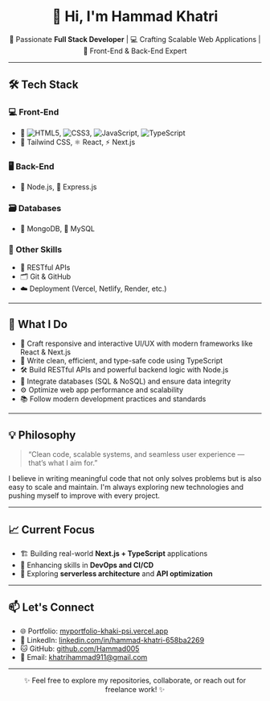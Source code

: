<h1 align="center">👋 Hi, I'm Hammad Khatri</h1>

<p align="center">
  🚀 Passionate <strong>Full Stack Developer</strong> | 💻 Crafting Scalable Web Applications | 🎯 Front-End & Back-End Expert
</p>

---

## 🛠 Tech Stack

### 💻 Front-End
- 🧱 ![HTML5](https://img.shields.io/badge/html5-%23E34F26.svg?style=flat-square&logo=html5&logoColor=white), ![CSS3](https://img.shields.io/badge/css3-%231572B6.svg?style=flat-square&logo=css3&logoColor=white), ![JavaScript](https://img.shields.io/badge/javascript-%23323330.svg?style=flat-square&logo=javascript&logoColor=%23F7DF1E), ![TypeScript](https://img.shields.io/badge/typescript-%23007ACC.svg?style=flat-square&logo=typescript&logoColor=white)  
- 🎨 Tailwind CSS, ⚛️ React, ⚡ Next.js  

### 🖥 Back-End
- 🔧 Node.js, 🚂 Express.js  

### 🗃 Databases
- 🍃 MongoDB, 🐬 MySQL  

### 🧰 Other Skills
- 🔗 RESTful APIs  
- 🗂 Git & GitHub  
- ☁️ Deployment (Vercel, Netlify, Render, etc.)

---

## 🚀 What I Do

- 🧩 Craft responsive and interactive UI/UX with modern frameworks like React & Next.js  
- 🧠 Write clean, efficient, and type-safe code using TypeScript  
- 🛠 Build RESTful APIs and powerful backend logic with Node.js  
- 🔄 Integrate databases (SQL & NoSQL) and ensure data integrity  
- ⚙️ Optimize web app performance and scalability  
- 📚 Follow modern development practices and standards  

---

## 💡 Philosophy

> “Clean code, scalable systems, and seamless user experience — that’s what I aim for.”

I believe in writing meaningful code that not only solves problems but is also easy to scale and maintain. I'm always exploring new technologies and pushing myself to improve with every project.

---

## 📈 Current Focus

- 🏗 Building real-world **Next.js + TypeScript** applications  
- 🧪 Enhancing skills in **DevOps and CI/CD**  
- 🧬 Exploring **serverless architecture** and **API optimization**

---

## 📫 Let's Connect

- 🌐 Portfolio: [myportfolio-khaki-psi.vercel.app](https://myportfolio-khaki-psi.vercel.app/)
- 💼 LinkedIn: [linkedin.com/in/hammad-khatri-658ba2269](https://www.linkedin.com/in/hammad-khatri-658ba2269)
- 🐱 GitHub: [github.com/Hammad005](https://github.com/Hammad005)
- 📧 Email: khatrihammad911@gmail.com

---

<p align="center">✨ Feel free to explore my repositories, collaborate, or reach out for freelance work! ✨</p>
